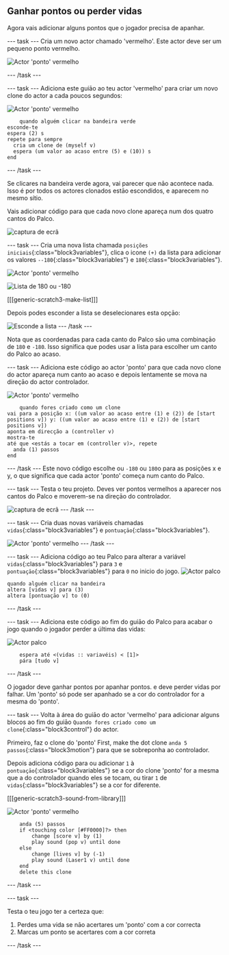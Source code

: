 ## Ganhar pontos ou perder vidas

Agora vais adicionar alguns pontos que o jogador precisa de apanhar.

\--- task \--- Cria um novo actor chamado 'vermelho'. Este actor deve ser um pequeno ponto vermelho.

![Actor 'ponto' vermelho](images/dots-red.png)

\--- /task \---

\--- task \--- Adiciona este guiāo ao teu actor 'vermelho' para criar um novo clone do actor a cada poucos segundos:

![Actor 'ponto' vermelho](images/red-sprite.png)

```blocks3
    quando alguém clicar na bandeira verde
esconde-te
espera (2) s
repete para sempre 
  cria um clone de (myself v)
  espera (um valor ao acaso entre (5) e (10)) s
end
```

\--- /task \---

Se clicares na bandeira verde agora, vai parecer que nāo acontece nada. Isso é por todos os actores clonados estāo escondidos, e aparecem no mesmo sítio.

Vais adicionar código para que cada novo clone apareça num dos quatro cantos do Palco.

![captura de ecrã](images/dots-start.png)

\--- task \--- Cria uma nova lista chamada `posições iniciais`{:class="block3variables"}, clica o icone `(+)` da lista para adicionar os valores `--180`{:class="block3variables"} e `180`{:class="block3variables"}.

![Actor 'ponto' vermelho](images/red-sprite.png)

![Lista de 180 ou -180](images/dots-list.png)

[[[generic-scratch3-make-list]]]

Depois podes esconder a lista se deselecionares esta opçāo:

![Esconde a lista](images/hide-list.png) \--- /task \---

Nota que as coordenadas para cada canto do Palco sāo uma combinaçāo de `180` e `-180`. Isso significa que podes usar a lista para escolher um canto do Palco ao acaso.

\--- task \--- Adiciona este código ao actor 'ponto' para que cada novo clone do actor apareça num canto ao acaso e depois lentamente se mova na direçāo do actor controlador.

![Actor 'ponto' vermelho](images/red-sprite.png)

```blocks3
    quando fores criado como um clone
vai para a posição x: ((um valor ao acaso entre (1) e (2)) de [start positions v]) y: ((um valor ao acaso entre (1) e (2)) de [start positions v])
aponta em direcção a (controller v)
mostra-te
até que <estás a tocar em (controller v)>, repete 
  anda (1) passos
end
```

\--- /task \--- Este novo código escolhe ou `-180` ou `180`o para as posições x e y, o que significa que cada actor 'ponto' começa num canto do Palco.

\--- task \--- Testa o teu projeto. Deves ver pontos vermelhos a aparecer nos cantos do Palco e moverem-se na direçāo do controlador.

![captura de ecrã](images/dots-red-test.png) \--- /task \---

\--- task \--- Cria duas novas variáveis chamadas `vidas`{:class="block3variables"} e `pontuaçāo`{:class="block3variables"}.

![Actor 'ponto' vermelho](images/red-sprite.png) \--- /task \---

\--- task \--- Adiciona código ao teu Palco para alterar a variável `vidas`{:class="block3variables"} para `3` e `pontuaçāo`{:class="block3variables"} para `0` no inicio do jogo. ![Actor palco](images/stage-sprite.png)

```blocks3
quando alguém clicar na bandeira
altera [vidas v] para (3)
altera [pontuaçāo v] to (0)
```

\--- /task \---

\--- task \--- Adiciona este código ao fim do guiāo do Palco para acabar o jogo quando o jogador perder a última das vidas:

![Actor palco](images/stage-sprite.png)

```blocks3
    espera até <(vidas :: variavéis) < [1]>
    pára [tudo v]
```

\--- /task \---

O jogador deve ganhar pontos por apanhar pontos. e deve perder vidas por falhar. Um 'ponto' só pode ser apanhado se a cor do controlador for a mesma do 'ponto'.

\--- task \--- Volta à área do guiāo do actor 'vermelho' para adicionar alguns blocos ao fim do guiāo `Quando fores criado como um clone`{:class="block3control"} do actor.

Primeiro, faz o clone do 'ponto' First, make the dot clone `anda 5 passos`{:class="block3motion"} para que se sobreponha ao controlador.

Depois adiciona código para ou adicionar `1` à `pontuaçāo`{:class="block3variables"} se a cor do clone 'ponto' for a mesma que a do controlador quando eles se tocam, ou tirar `1` de `vidas`{:class="block3variables"} se a cor for diferente.

[[[generic-scratch3-sound-from-library]]]

![Actor 'ponto' vermelho](images/red-sprite.png)

```blocks3
    anda (5) passos
    if <touching color [#FF0000]?> then
        change [score v] by (1)
        play sound (pop v) until done
    else
        change [lives v] by (-1)
        play sound (Laser1 v) until done
    end
    delete this clone
```

\--- /task \---

\--- task \---

Testa o teu jogo ter a certeza que:

1. Perdes uma vida se nāo acertares um 'ponto' com a cor correcta
2. Marcas um ponto se acertares com a cor correta

\--- /task \---